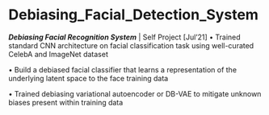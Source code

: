 # Debiasing_Facial_Detection_System

***Debiasing Facial Recognition System*** | Self Project                          	[Jul’21] 
•	Trained standard CNN architecture on facial classification task using well-curated CelebA and ImageNet dataset

•	Build a debiased facial classifier that learns a representation of the underlying latent space to the face training data

•	Trained debiasing variational autoencoder or DB-VAE to mitigate unknown biases present within training data
